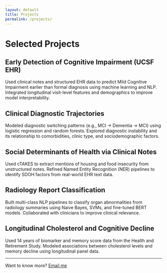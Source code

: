 ```yaml
---
layout: default
title: Projects
permalink: /projects/
---
```


# Selected Projects

## Early Detection of Cognitive Impairment (UCSF EHR)

Used clinical notes and structured EHR data to predict Mild Cognitive Impairment earlier than formal diagnosis using machine learning and NLP. Integrated longitudinal visit-level features and demographics to improve model interpretability.

## Clinical Diagnostic Trajectories

Modeled diagnostic switching patterns (e.g., MCI → Dementia → MCI) using logistic regression and random forests. Explored diagnostic instability and its relationship to comorbidities, clinic type, and sociodemographic factors.

## Social Determinants of Health via Clinical Notes

Used cTAKES to extract mentions of housing and food insecurity from unstructured notes. Refined Named Entity Recognition (NER) pipelines to identify SDOH factors from real-world EHR text data.

## Radiology Report Classification

Built multi-class NLP pipelines to classify organ abnormalities from radiology summaries using Naive Bayes, SVMs, and fine-tuned BERT models. Collaborated with clinicians to improve clinical relevance.

## Longitudinal Cholesterol and Cognitive Decline

Used 14 years of biomarker and memory score data from the Health and Retirement Study. Modeled associations between cholesterol levels and memory decline using longitudinal panel data.

---

Want to know more? [Email me](mailto:silvia.miramontes@ucsf.edu)
